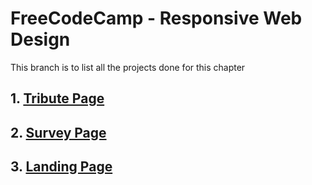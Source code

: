 # FreeCodeCamp - Responsive Web Design

This branch is to list all the projects done for this chapter

## 1. [Tribute Page](https://github.com/hesh-alghamdi/TOP/tree/1.1-tributePage)
## 2. [Survey Page](https://github.com/hesh-alghamdi/TOP/tree/1.2-surveyPage)
## 3. [Landing Page](https://github.com/hesh-alghamdi/TOP/tree/1.3-landingPage)
